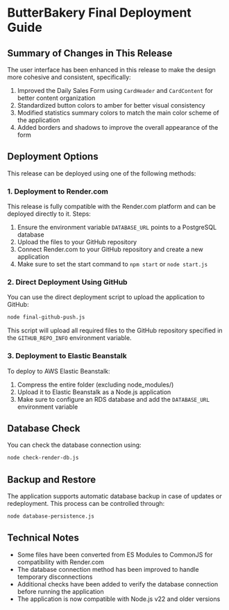 # ButterBakery Final Deployment Guide

## Summary of Changes in This Release

The user interface has been enhanced in this release to make the design more cohesive and consistent, specifically:

1. Improved the Daily Sales Form using `CardHeader` and `CardContent` for better content organization
2. Standardized button colors to amber for better visual consistency
3. Modified statistics summary colors to match the main color scheme of the application
4. Added borders and shadows to improve the overall appearance of the form

## Deployment Options

This release can be deployed using one of the following methods:

### 1. Deployment to Render.com

This release is fully compatible with the Render.com platform and can be deployed directly to it. Steps:

1. Ensure the environment variable `DATABASE_URL` points to a PostgreSQL database
2. Upload the files to your GitHub repository
3. Connect Render.com to your GitHub repository and create a new application
4. Make sure to set the start command to `npm start` or `node start.js`

### 2. Direct Deployment Using GitHub

You can use the direct deployment script to upload the application to GitHub:

```bash
node final-github-push.js
```

This script will upload all required files to the GitHub repository specified in the `GITHUB_REPO_INFO` environment variable.

### 3. Deployment to Elastic Beanstalk

To deploy to AWS Elastic Beanstalk:

1. Compress the entire folder (excluding node_modules/)
2. Upload it to Elastic Beanstalk as a Node.js application
3. Make sure to configure an RDS database and add the `DATABASE_URL` environment variable

## Database Check

You can check the database connection using:

```bash
node check-render-db.js
```

## Backup and Restore

The application supports automatic database backup in case of updates or redeployment. This process can be controlled through:

```bash
node database-persistence.js
```

## Technical Notes

- Some files have been converted from ES Modules to CommonJS for compatibility with Render.com
- The database connection method has been improved to handle temporary disconnections
- Additional checks have been added to verify the database connection before running the application
- The application is now compatible with Node.js v22 and older versions